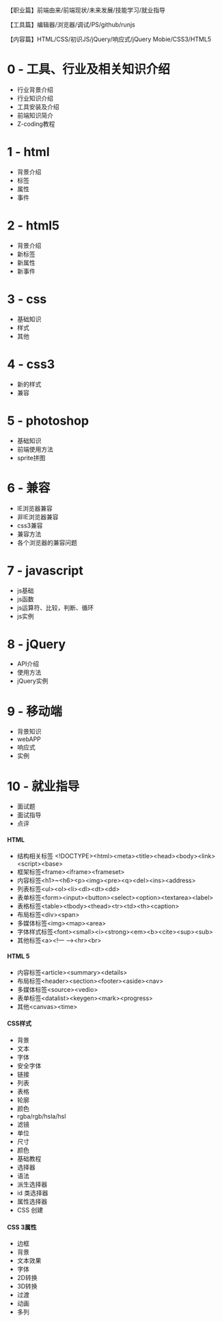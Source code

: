 
【职业篇】前端由来/前端现状/未来发展/技能学习/就业指导

【工具篇】编辑器/浏览器/调试/PS/github/runjs

【内容篇】HTML/CSS/初识JS/jQuery/响应式/jQuery Mobie/CSS3/HTML5



# 0 - 工具、行业及相关知识介绍

* 行业背景介绍
* 行业知识介绍
* 工具安装及介绍
* 前端知识简介
* Z-coding教程
 

# 1 - html

* 背景介绍
* 标签
* 属性
* 事件

# 2 - html5

* 背景介绍
* 新标签
* 新属性
* 新事件

# 3 - css

* 基础知识
* 样式
* 其他

# 4 - css3

* 新的样式
* 兼容

# 5 - photoshop

* 基础知识
* 前端使用方法
* sprite拼图

# 6 - 兼容

* IE浏览器兼容
* 非IE浏览器兼容
* css3兼容
* 兼容方法
* 各个浏览器的兼容问题

# 7 - javascript

* js基础
* js函数
* js运算符、比较，判断、循环
* js实例

# 8 - jQuery

* API介绍
* 使用方法
* jQuery实例

# 9 - 移动端

* 背景知识
* webAPP
* 响应式
* 实例

# 10 - 就业指导

* 面试题
* 面试指导
* 点评


#### HTML
* 结构相关标签 &lt;!DOCTYPE&gt;&lt;html&gt;&lt;meta&gt;&lt;title&gt;&lt;head&gt;&lt;body&gt;&lt;link&gt;&lt;script&gt;&lt;base>
* 框架标签&lt;frame&gt;&lt;iframe&gt;&lt;frameset&gt;
* 内容标签&lt;h1>~&lt;h6&gt;&lt;p&gt;&lt;img&gt;&lt;pre&gt;&lt;q&gt;&lt;del&gt;&lt;ins&gt;&lt;address&gt;
* 列表标签&lt;ul&gt;&lt;ol&gt;&lt;li&gt;&lt;dl&gt;&lt;dt&gt;&lt;dd&gt;
* 表单标签&lt;form&gt;&lt;input&gt;&lt;button&gt;&lt;select&gt;&lt;option&gt;&lt;textarea&gt;&lt;label&gt;
* 表格标签&lt;table&gt;&lt;tbody&gt;&lt;thead&gt;&lt;tr&gt;&lt;td&gt;&lt;th&gt;&lt;caption&gt;
* 布局标签&lt;div&gt;&lt;span&gt;
* 多媒体标签&lt;img&gt;&lt;map&gt;&lt;area&gt;
* 字体样式标签&lt;font&gt;&lt;small&gt;&lt;i&gt;&lt;strong&gt;&lt;em&gt;&lt;b&gt;&lt;cite&gt;&lt;sup&gt;&lt;sub&gt;
* 其他标签&lt;a&gt;&lt;!— —&gt;&lt;hr&gt;&lt;br&gt;

#### HTML 5
* 内容标签&lt;article&gt;&lt;summary&gt;&lt;details&gt;
* 布局标签&lt;header&gt;&lt;section&gt;&lt;footer&gt;&lt;aside&gt;&lt;nav&gt;
* 多媒体标签&lt;source&gt;&lt;vedio&gt;
* 表单标签&lt;datalist&gt;&lt;keygen&gt;&lt;mark&gt;&lt;progress&gt;
* 其他&lt;canvas&gt;&lt;time&gt;


#### CSS样式
* 背景
* 文本
* 字体
 * 安全字体 
* 链接
* 列表
* 表格
* 轮廓
* 颜色
 * rgba/rgb/hsla/hsl
 * 滤镜
* 单位
 * 尺寸
 * 颜色
* 基础教程
* 选择器
* 语法
* 派生选择器
* id 类选择器
* 属性选择器
* CSS 创建

#### CSS 3属性
* 边框
* 背景
* 文本效果
* 字体
* 2D转换
* 3D转换
* 过渡
* 动画
* 多列



 


 
